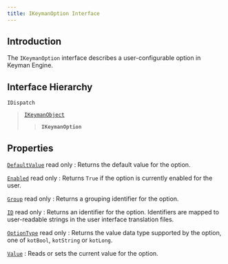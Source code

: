 ```yaml
---
title: IKeymanOption Interface
---
```


## Introduction

The `IKeymanOption` interface describes a user-configurable option in
Keyman Engine.

## Interface Hierarchy

`IDispatch`  

> [`IKeymanObject`](../IKeymanObject)  
>
> > **`IKeymanOption`**  

## Properties

[`DefaultValue`](DefaultValue) <span class="readonly">read only</span>
:   Returns the default value for the option.

[`Enabled`](Enabled) <span class="readonly">read only</span>
:   Returns `True` if the option is currently enabled for the user.

[`Group`](Group) <span class="readonly">read only</span>
:   Returns a grouping identifier for the option.

[`ID`](ID) <span class="readonly">read only</span>
:   Returns an identifier for the option. Identifiers are mapped to
    user-readable strings in the user interface translation files.

[`OptionType`](OptionType) <span class="readonly">read only</span>
:   Returns the value data type supported by the option, one of
    `kotBool`, `kotString` or `kotLong`.

[`Value`](Value)
:   Reads or sets the current value for the option.
